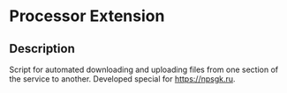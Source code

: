 # Processor Extension

## Description
Script for automated downloading and uploading files from one section of the service to another.
Developed special for https://npsgk.ru.
